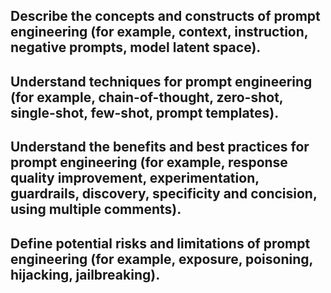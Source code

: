 ## Describe the concepts and constructs of prompt engineering (for example, context, instruction, negative prompts, model latent space).
## Understand techniques for prompt engineering (for example, chain-of-thought, zero-shot, single-shot, few-shot, prompt templates).
## Understand the benefits and best practices for prompt engineering (for example, response quality improvement, experimentation, guardrails, discovery, specificity and concision, using multiple comments).
## Define potential risks and limitations of prompt engineering (for example, exposure, poisoning, hijacking, jailbreaking).